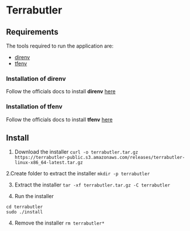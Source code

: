 # Terrabutler

## Requirements

The tools required to run the application are:
- [direnv](https://direnv.net/)
- [tfenv](https://github.com/tfutils/tfenv)

### Installation of direnv

Follow the officials docs to install **direnv** [here](https://direnv.net/docs/installation.html)

### Installation of tfenv

Follow the officials docs to install **tfenv** [here](https://github.com/tfutils/tfenv#installation)

## Install

1. Download the installer
`curl -o terrabutler.tar.gz https://terrabutler-public.s3.amazonaws.com/releases/terrabutler-linux-x86_64-latest.tar.gz`

2.Create folder to extract the installer
`mkdir -p terrabutler`

3. Extract the installer
`tar -xf terrabutler.tar.gz -C terrabutler`

3. Run the installer
```
cd terrabutler
sudo ./install
```

4. Remove the installer
`rm terrabutler*`
